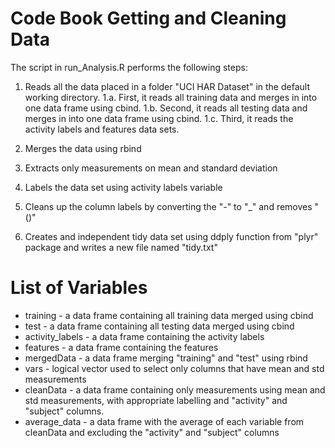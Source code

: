 # Code Book Getting and Cleaning Data

The script in run_Analysis.R performs the following steps:

1. Reads all the data placed in a folder "UCI HAR Dataset" in the default working directory.
1.a. First, it reads all training data and merges in into one data frame using cbind.
1.b. Second, it reads all testing data and merges in into one data frame using cbind.
1.c. Third, it reads the activity labels and features data sets.

2. Merges the data using rbind
3. Extracts only measurements on mean and standard deviation 
4. Labels the data set using activity labels variable
5. Cleans up the column labels by converting the "-" to "_" and removes "()"
6. Creates and independent tidy data set using ddply function from "plyr" package and writes a new file named "tidy.txt"

# List of Variables
* training - a data frame containing all training data merged using cbind
* test - a data frame containing all testing data merged using cbind
* activity_labels - a data frame containing the activity labels
* features - a data frame containing the features
* mergedData - a data frame merging "training" and "test" using rbind
* vars - logical vector used to select only columns that have mean and std measurements
* cleanData - a data frame containing only measurements using mean and std measurements, with appropriate labelling and "activity"
and "subject" columns.
* average_data - a data frame with the average of each variable from cleanData and excluding the "activity" and "subject" columns
